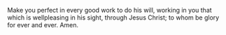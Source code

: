 Make you perfect in every good work to do his will, working in you that which is wellpleasing in his sight, through Jesus Christ; to whom be glory for ever and ever. Amen.
